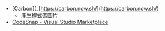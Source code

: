 * [Carbon](_[https://carbon.now.sh/](https://carbon.now.sh/)
	* 產生程式碼圖片
 * [CodeSnap - Visual Studio Marketplace](https://marketplace.visualstudio.com/items?itemName=adpyke.codesnap)
 
